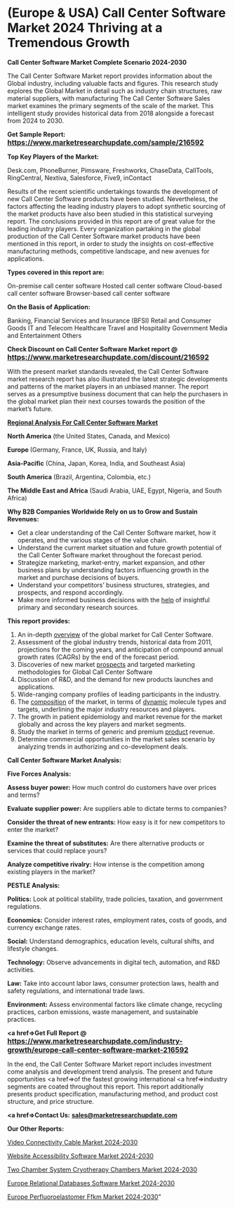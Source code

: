# (Europe & USA) Call Center Software Market 2024 Thriving at a Tremendous Growth

<strong>Call Center Software Market Complete Scenario 2024-2030</strong>

The Call Center Software Market report provides information about the Global industry, including valuable facts and figures. This research study explores the Global Market in detail such as industry chain structures, raw material suppliers, with manufacturing The Call Center Software Sales market examines the primary segments of the scale of the market. This intelligent study provides historical data from 2018 alongside a forecast from 2024 to 2030.

<strong>Get Sample Report: <a href=https://www.marketresearchupdate.com/sample/216592><font size=3 color=#0000ff>https://www.marketresearchupdate.com/sample/216592</font></a></strong>

<strong>Top Key Players of the Market:</strong>

Desk.com, PhoneBurner, Pimsware, Freshworks, ChaseData, CallTools, RingCentral, Nextiva, Salesforce, Five9, inContact

Results of the recent scientific undertakings towards the development of new Call Center Software products have been studied. Nevertheless, the factors affecting the leading industry players to adopt synthetic sourcing of the market products have also been studied in this statistical surveying report. The conclusions provided in this report are of great value for the leading industry players. Every organization partaking in the global production of the Call Center Software market products have been mentioned in this report, in order to study the insights on cost-effective manufacturing methods, competitive landscape, and new avenues for applications.

<strong>Types covered in this report are: </strong>

On-premise call center software
Hosted call center software
Cloud-based call center software
Browser-based call center software

<strong>On the Basis of Application:</strong>

Banking, Financial Services and Insurance (BFSI)
Retail and Consumer Goods
IT and Telecom
Healthcare
Travel and Hospitality
Government
Media and Entertainment
Others

<strong>Check Discount on Call Center Software Market report @ <a href=https://www.marketresearchupdate.com/discount/216592><font size=3 color=#0000ff>https://www.marketresearchupdate.com/discount/216592</font></a></strong>

With the present market standards revealed, the Call Center Software market research report has also illustrated the latest strategic developments and patterns of the market players in an unbiased manner. The report serves as a presumptive business document that can help the purchasers in the global market plan their next courses towards the position of the market’s future.

<strong><u><b>Regional Analysis For Call Center Software Market</b></u></strong>

<strong><b>North America</b></strong> (the United States, Canada, and Mexico)

<strong><b>Europe </b></strong>(Germany, France, UK, Russia, and Italy)

<strong><b>Asia-Pacific</b></strong> (China, Japan, Korea, India, and Southeast Asia)

<strong><b>South America</b></strong> (Brazil, Argentina, Colombia, etc.)

<strong><b>The Middle East and Africa</b></strong> (Saudi Arabia, UAE, Egypt, Nigeria, and South Africa)

<strong>Why B2B Companies Worldwide Rely on us to Grow and Sustain Revenues:</strong>
<ul>
  <li>Get a clear understanding of the Call Center Software market, how it operates, and the various stages of the value chain.</li>
  <li>Understand the current market situation and future growth potential of the Call Center Software market throughout the forecast period.</li>
  <li>Strategize marketing, market-entry, market expansion, and other business plans by understanding factors influencing growth in the market and purchase decisions of buyers.</li>
  <li>Understand your competitors’ business structures, strategies, and prospects, and respond accordingly.</li>
  <li>Make more informed business decisions with the <a href=ASDF991299>help</a> of insightful primary and secondary research sources.</li>
</ul>
<strong>This report provides:</strong>
<ol>
  <li>An in-depth <a href=>overview</a> of the global market for Call Center Software.</li>
  <li>Assessment of the global industry trends, historical data from 2011, projections for the coming years, and anticipation of compound annual growth rates (CAGRs) by the end of the forecast period.</li>
  <li>Discoveries of new market <a href=>prospects</a> and targeted marketing methodologies for Global Call Center Software</li>
  <li>Discussion of R&amp;D, and the demand for new products launches and applications.</li>
  <li>Wide-ranging company profiles of leading participants in the industry.</li>
  <li>The <a href=ASDF881288>composition</a> of the market, in terms of <a href=>dynamic</a> molecule types and targets, underlining the major industry resources and players.</li>
  <li>The growth in patient epidemiology and market revenue for the market globally and across the key players and market segments.</li>
  <li>Study the market in terms of generic and premium <a href=>product</a> revenue.</li>
  <li>Determine commercial opportunities in the market sales scenario by analyzing trends in authorizing and co-development deals.</li>
</ol>

<strong>Call Center Software Market Analysis:</strong>

<strong>Five Forces Analysis:</strong>

<strong>Assess buyer power:</strong> How much control do customers have over prices and terms?

<strong>Evaluate supplier power:</strong> Are suppliers able to dictate terms to companies?

<strong>Consider the threat of new entrants:</strong> How easy is it for new competitors to enter the market?

<strong>Examine the threat of substitutes:</strong> Are there alternative products or services that could replace yours?

<strong>Analyze competitive rivalry:</strong> How intense is the competition among existing players in the market?

<strong>PESTLE Analysis:</strong>

<strong>Politics:</strong> Look at political stability, trade policies, taxation, and government regulations.

<strong>Economics:</strong> Consider interest rates, employment rates, costs of goods, and currency exchange rates.

<strong>Social:</strong> Understand demographics, education levels, cultural shifts, and lifestyle changes.

<strong>Technology:</strong> Observe advancements in digital tech, automation, and R&D activities.

<strong>Law:</strong> Take into account labor laws, consumer protection laws, health and safety regulations, and international trade laws.

<strong>Environment:</strong> Assess environmental factors like climate change, recycling practices, carbon emissions, waste management, and sustainable practices.

<strong><a href=>Get Full Report</a> @ <a href=https://www.marketresearchupdate.com/industry-growth/europe-call-center-software-market-216592><font size=3 color=#0000ff>https://www.marketresearchupdate.com/industry-growth/europe-call-center-software-market-216592</font></a></strong>

In the end, the Call Center Software Market report includes investment come analysis and development trend analysis. The present and future opportunities <a href=>of</a> the fastest growing international <a href=>industry</a> segments are coated throughout this report. This report additionally presents product specification, manufacturing method, and product cost structure, and price structure.

<strong><a href=><strong>Contact Us:</strong></a></strong>
<strong>sales@marketresearchupdate.com</strong>

<strong>Our Other Reports:</strong>

<a href=https://www.linkedin.com/pulse/video-connectivity-cable-market-witness-huge>Video Connectivity Cable Market 2024-2030</a>

<a href=https://www.linkedin.com/pulse/website-accessibility-software-market-report>Website Accessibility Software Market 2024-2030</a>

<a href=https://www.linkedin.com/pulse/two-chamber-system-cryotherapy-chambers-market-1f>Two Chamber System Cryotherapy Chambers Market 2024-2030</a>

<a href=https://www.linkedin.com/pulse/europe-relational-databases-software-market-wlbgf/>Europe Relational Databases Software Market 2024-2030</a>

<a href=https://www.linkedin.com/pulse/europe-perfluoroelastomer-ffkm-market-research-report-md0ac/>Europe Perfluoroelastomer Ffkm Market 2024-2030</a>"
